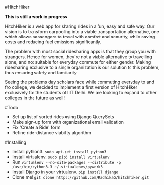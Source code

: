 #HitchHiker

**This is still a work in progress**

HitchHiker is a web app for sharing rides in a fun, easy and safe way. Our vision is to transform carpooling into a viable transportation alternative, one which allows passengers to travel with comfort and security, while saving costs and reducing fuel emissions significantly.

The problem with most social ridesharing apps is that they group you with strangers. Hence for women, they're not a viable alternative to travelling alone, and not suitable for everyday commute for either gender. Making ridesharing exclusive to a single organization is our solution to this problem, thus ensuring safety and familiarity.

Seeing the problems day scholars face while commuting everyday to and fro college, we decided to implement a first version of HitchHiker exclusively for the students of IIIT Delhi. We are looking to expand to other colleges in the future as well!

#Todo
* Set up list of sorted rides using Django QuerySets
* Make sign-up form with organizational email validation
* Fix 'Create a Ride' form
* Refine ride-distance viability algorithm

#Installing
* Install python3. `sudo apt-get install python3`
* Install virtualenv. `sudo pip3 install virtualenv`
* Run `virtualenv --no-site-packages --distribute -p /usr/bin/python3.3 ~/.virtualenvs/pywork3`
* Install Django in your virtualenv. `pip install django`
* Clone me! `git clone https://github.com/RadhikaG/hitchhiker.git`
